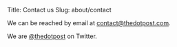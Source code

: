 Title: Contact us
Slug: about/contact

<p>We can be reached by email at <a href="mailto:contact@thedotpost.com">contact@thedotpost.com</a>.</p>
<p>We are <a href="http://twitter.com/thedotpost">@thedotpost</a> on Twitter.</p>
